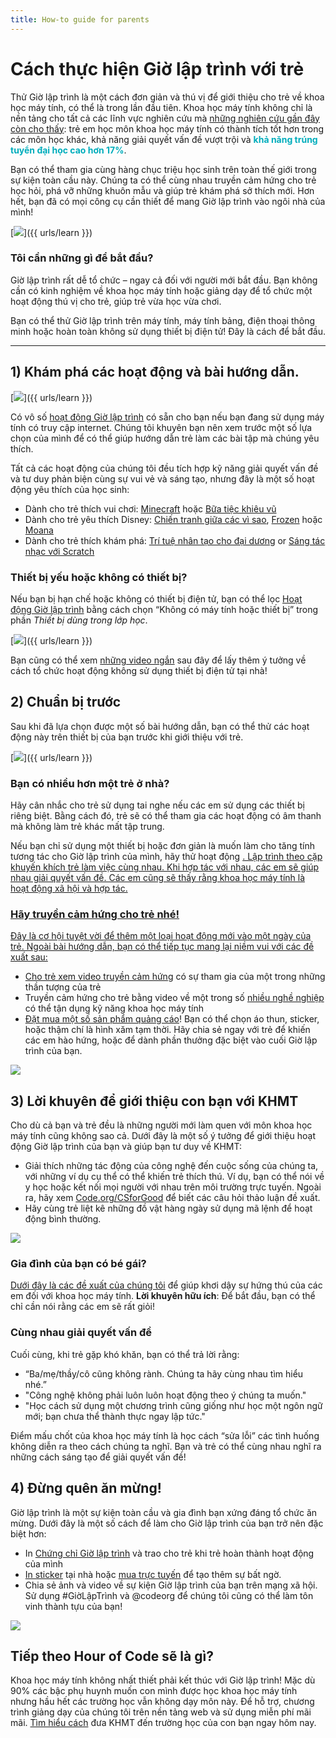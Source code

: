 ```yaml
---
title: How-to guide for parents
---
```


# Cách thực hiện Giờ lập trình với trẻ
Thử Giờ lập trình là một cách đơn giản và thú vị để giới thiệu cho trẻ về khoa học máy tính, có thể là trong lần đầu tiên. Khoa học máy tính không chỉ là nền tảng cho tất cả các lĩnh vực nghiên cứu mà <a href="https://medium.com/@codeorg/cs-helps-students-outperform-in-school-college-and-workplace-66dd64a69536">những nghiên cứu gần đây còn cho thấy</a>: trẻ em học môn khoa học máy tính có thành tích tốt hơn trong các môn học khác, khả năng giải quyết vấn đề vượt trội và <font color="00adbc"><b>khả năng trúng tuyển đại học cao hơn 17%</b></font>.

Bạn có thể tham gia cùng hàng chục triệu học sinh trên toàn thế giới trong sự kiện toàn cầu này. Chúng ta có thể cùng nhau truyền cảm hứng cho trẻ học hỏi, phá vỡ những khuôn mẫu và giúp trẻ khám phá sở thích mới. Hơn hết, bạn đã có mọi công cụ cần thiết để mang Giờ lập trình vào ngôi nhà của mình!

[<img src="/images/fit-600/Marketing/mother-helping-her-daughter-use-a-laptop-4260325.jpg" />]({{ urls/learn }})

<h3>Tôi cần những gì để bắt đầu?</h3>
Giờ lập trình rất dễ tổ chức – ngay cả đối với người mới bắt đầu. Bạn không cần có kinh nghiệm về khoa học máy tính hoặc giảng dạy để tổ chức một hoạt động thú vị cho trẻ, giúp trẻ vừa học vừa chơi.

Bạn có thể thử Giờ lập trình trên máy tính, máy tính bảng, điện thoại thông minh hoặc hoàn toàn không sử dụng thiết bị điện tử! Đây là cách để bắt đầu.

***

## 1) Khám phá các hoạt động và bài hướng dẫn.

[<img src="/images/fit-600/tutorials.png" />]({{ urls/learn }})

Có vô số <a href="https://hourofcode.com/us/learn">hoạt động Giờ lập trình</a> có sẵn cho bạn nếu bạn đang sử dụng máy tính có truy cập internet. Chúng tôi khuyên bạn nên xem trước một số lựa chọn của mình để có thể giúp hướng dẫn trẻ làm các bài tập mà chúng yêu thích.

Tất cả các hoạt động của chúng tôi đều tích hợp kỹ năng giải quyết vấn đề và tư duy phản biện cùng sự vui vẻ và sáng tạo, nhưng đây là một số hoạt động yêu thích của học sinh:

- Dành cho trẻ thích vui chơi: <a href="https://code.org/minecraft">Minecraft</a> hoặc <a href="https://code.org/dance">Bữa tiệc khiêu vũ</a>
- Dành cho trẻ yêu thích Disney: <a href="https://code.org/starwars">Chiến tranh giữa các vì sao</a>, <a href="https://studio.code.org/s/frozen/stage/1/puzzle/1">Frozen</a> hoặc <a href="https://partners.disney.com/hour-of-code?cds&cmp=vanity%7Cnatural%7Cus%7Cmoanahoc%7C">Moana</a>
- Dành cho trẻ thích khám phá: <a href="https://code.org/oceans">Trí tuệ nhân tạo cho đại dương</a> or <a href="https://scratch.mit.edu/projects/editor/?tutorial=music&utm_source=codeorg">Sáng tác nhạc với Scratch</a>

<h3>Thiết bị yếu hoặc không có thiết bị?</h3>
Nếu bạn bị hạn chế hoặc không có thiết bị điện tử, bạn có thể lọc <a href="https://hourofcode.com/us/learn">Hoạt động Giờ lập trình</a> bằng cách chọn “Không có máy tính hoặc thiết bị” trong phần <em>Thiết bị dùng trong lớp học</em>.

[<img src="/images/fit-500/Marketing/filtering-activities-hoc.jpg" />]({{ urls/learn }})

Bạn cũng có thể xem <a href="https://www.youtube.com/playlist?list=PLzdnOPI1iJNcpfa4LtbaIl35gqir_5XUu">những video ngắn</a> sau đây để lấy thêm ý tưởng về cách tổ chức hoạt động không sử dụng thiết bị điện tử tại nhà!

## 2) Chuẩn bị trước
Sau khi đã lựa chọn được một số bài hướng dẫn, bạn có thể thử các hoạt động này trên thiết bị của bạn trước khi giới thiệu với trẻ.

[<img src="/images/fit-600/Marketing/father-and-children-looking-at-a-laptop-4260749.jpg" />]({{ urls/learn }})

<h3>Bạn có nhiều hơn một trẻ ở nhà?</h3>
Hãy cân nhắc cho trẻ sử dụng tai nghe nếu các em sử dụng các thiết bị riêng biệt. Bằng cách đó, trẻ sẽ có thể tham gia các hoạt động có âm thanh mà không làm trẻ khác mất tập trung.

Nếu bạn chỉ sử dụng một thiết bị hoặc đơn giản là muốn làm cho tăng tính tương tác cho Giờ lập trình của mình, hãy thử hoạt động <a href="https://www.youtube.com/watch?v=vgkahOzFH2Q">. Lập trình theo cặp khuyến khích trẻ làm việc cùng nhau. Khi hợp tác với nhau, các em sẽ giúp nhau giải quyết vấn đề. Các em cũng sẽ thấy rằng khoa học máy tính là hoạt động xã hội và hợp tác.</p> 

<p spaces-before="0">
  

<h3>Hãy truyền cảm hứng cho trẻ nhé! </h3>
Đây là cơ hội tuyệt vời để thêm một loại hoạt động mới vào một ngày của trẻ. Ngoài bài hướng dẫn, bạn có thể tiếp tục mang lại niềm vui với các đề xuất sau:
</p>

<ul>
  <li>
    Cho trẻ xem <a href="https://www.youtube.com/playlist?list=PLzdnOPI1iJNcadqJAZnbDYShie4gLZQQJ">video truyền cảm hứng</a> có sự tham gia của một trong những thần tượng của trẻ
  </li>
  <li>
    Truyền cảm hứng cho trẻ bằng video về một trong số <a href="https://www.youtube.com/playlist?list=PLzdnOPI1iJNfpD8i4Sx7U0y2MccnrNZuP">nhiều nghề nghiệp</a> có thể tận dụng kỹ năng khoa học máy tính
  </li>
  <li>
    <a href="https://store.code.org/">Đặt mua một số sản phẩm quảng cáo</a>! Bạn có thể chọn áo thun, sticker, hoặc thậm chí là hình xăm tạm thời. Hãy chia sẻ ngay với trẻ để khiến các em hào hứng, hoặc để dành phần thưởng đặc biệt vào cuối Giờ lập trình của bạn.
  </li>
</ul>

<a href="https://store.code.org/" target="_blank"><img src="/images/fit-500/Marketing/hourofcodestore.jpg"></a>

<h2 spaces-before="0">
  3) Lời khuyên để giới thiệu con bạn với KHMT
</h2>

<p spaces-before="0">
  Cho dù cả bạn và trẻ đều là những người mới làm quen với môn khoa học máy tính cũng không sao cả. Dưới đây là một số ý tưởng để giới thiệu hoạt động Giờ lập trình của bạn và giúp bạn tư duy về KHMT:
</p>

<ul>
  <li>
    Giải thích những tác động của công nghệ đến cuộc sống của chúng ta, với những ví dụ cụ thể có thể khiến trẻ thích thú. Ví dụ, bạn có thể nói về y học hoặc kết nối mọi người với nhau trên môi trường trực tuyến. Ngoài ra, hãy xem <a href="https://code.org/csforgood">Code.org/CSforGood</a> để biết các câu hỏi thảo luận đề xuất.
  </li>
  <li>
    Hãy cùng trẻ liệt kê những đồ vật hàng ngày sử dụng mã lệnh để hoạt động bình thường.
  </li>
</ul>

<p spaces-before="0">
  <a href="{{ urls/learn }}"><img src="/images/fit-600/Marketing/girl-sitting-on-sofa-while-using-tablet-computer-4144035.jpg" /></a>
</p>

<p spaces-before="0">
  

<h3>Gia đình của bạn có bé gái?</h3>
<a href="https://code.org/girls">Dưới đây là các đề xuất của chúng tôi</a> để giúp khơi dậy sự hứng thú của các em đối với khoa học máy tính. <strong x-id="1">Lời khuyên hữu ích</strong>: Để bắt đầu, bạn có thể chỉ cần nói rằng các em sẽ rất giỏi!
</p>

<p spaces-before="0">
  

<h3>Cùng nhau giải quyết vấn đề</h3>
Cuối cùng, khi trẻ gặp khó khăn, bạn có thể trả lời rằng:
</p>

<ul>
  <li>
    “Ba/mẹ/thầy/cô cũng không rành. Chúng ta hãy cùng nhau tìm hiểu nhé.”
  </li>
  <li>
    "Công nghệ không phải luôn luôn hoạt động theo ý chúng ta muốn."
  </li>
  <li>
    "Học cách sử dụng một chương trình cũng giống như học một ngôn ngữ mới; bạn chưa thể thành thực ngay lập tức."
  </li>
</ul>

<p spaces-before="0">
  Điểm mấu chốt của khoa học máy tính là học cách “sửa lỗi” các tình huống không diễn ra theo cách chúng ta nghĩ. Bạn và trẻ có thể cùng nhau nghĩ ra những cách sáng tạo để giải quyết vấn đề!
</p>


<h2 spaces-before="0">
  4) Đừng quên ăn mừng!
</h2>

<p spaces-before="0">
  Giờ lập trình là một sự kiện toàn cầu và gia đình bạn xứng đáng tổ chức ăn mừng. Dưới đây là một số cách để làm cho Giờ lập trình của bạn trở nên đặc biệt hơn:
</p>

<ul>
  <li>
    In <a href="https://staging.code.org/certificates">Chứng chỉ Giờ lập trình</a> và trao cho trẻ khi trẻ hoàn thành hoạt động của mình
  </li>
  <li>
    <a href="https://staging.hourofcode.com/us/promote/resources#stickers">In sticker</a> tại nhà hoặc <a href="https://store.code.org/">mua trực tuyến</a> để tạo thêm sự bất ngờ.
  </li>
  <li>
    Chia sẻ ảnh và video về sự kiện Giờ lập trình của bạn trên mạng xã hội. Sử dụng #GiờLậpTrình và @codeorg để chúng tôi cũng có thể làm tôn vinh thành tựu của bạn!
  </li>
</ul>

<p spaces-before="0">
  <a href="{{ urls/learn }}"><img src="/images/fit-600/Marketing/g8TUlHzF.jpeg" /></a>
</p>

<h2>Tiếp theo Hour of Code sẽ là gì?</h2>

<p spaces-before="0">
  Khoa học máy tính không nhất thiết phải kết thúc với Giờ lập trình! Mặc dù 90% các bậc phụ huynh muốn con mình được học khoa học máy tính nhưng hầu hết các trường học vẫn không dạy môn này. Để hỗ trợ, chương trình giảng dạy của chúng tôi trên nền tảng web và sử dụng miễn phí mãi mãi. <a href="https://code.org/yourschool">Tìm hiểu cách</a> đưa KHMT đến trường học của con bạn ngay hôm nay.
</p>